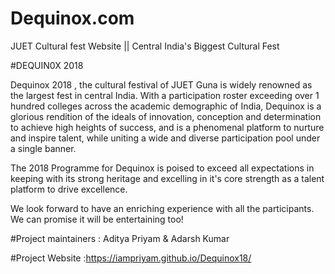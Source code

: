 # Dequinox.com
JUET Cultural fest Website || Central India's Biggest Cultural Fest

#DEQUIN0X 2018

Dequinox 2018 , the cultural festival of JUET Guna is widely renowned as the largest fest in central India. With a participation roster exceeding over 1 hundred colleges across the academic demographic of India, Dequinox is a glorious rendition of the ideals of innovation, conception and determination to achieve high heights of success, and is a phenomenal platform to nurture and inspire talent, while uniting a wide and diverse participation pool under a single banner.

The 2018 Programme for Dequinox is poised to exceed all expectations in keeping with its strong heritage and excelling in it's core strength as a talent platform to drive excellence.

We look forward to have an enriching experience with all the participants. We can promise it will be entertaining too!

#Project maintainers : Aditya Priyam & Adarsh Kumar

#Project Website :https://iampriyam.github.io/Dequinox18/
